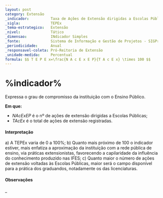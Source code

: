 ```yaml
---
layout: post
category: Extensão
_indicador:          Taxa de Ações de Extensão dirigidas a Escolas Pública       
_sigla:              TEPEx         
_tema-estrategico:   Extensão
_nivel:              Tático
_dimensao:           INdicador Simples
_fonte:              Sistema de Informação e Gestão de Projetos - SIGProj
_periodicidade:      Anual
_responsavel-coleta: Pró-Reitoria de Extensão
_unidade-medida:     Percentual
formula: $$ T E P E x=\frac{N A c E x E P}{T A c E x} \times 100 $$
---
```




# %indicador%


Expressa o grau de compromisso da instituição com o Ensino Público.








**Em que:**

- $NAcExEP$ é o nº de ações de extensão dirigidas a Escolas Públicas; 
- $TAcEx$ é o total de ações de extensão registradas.


#### Interpretação

a) A TEPEx varia de 0 a 100%;
b) Quanto mais próximo de 100 o indicador estiver, mais 
enfatiza a aproximação da instituição com a rede pública de 
ensino, via práticas extensionistas, favorecendo a 
capilaridade da influência do conhecimento produzido 
nas IFES;
c) Quanto maior o número de ações de extensão voltadas 
às Escolas Públicas, maior será o campo disponível para a 
prática dos graduandos, notadamente os das licenciaturas.


#### Observações

_


